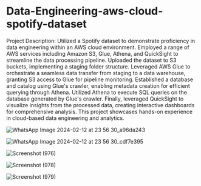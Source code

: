 # Data-Engineering-aws-cloud-spotify-dataset

Project Description:
Utilized a Spotify dataset to demonstrate proficiency in data engineering within an AWS cloud environment. Employed a range of AWS services including Amazon S3, Glue, Athena, and QuickSight to streamline the data processing pipeline. Uploaded the dataset to S3 buckets, implementing a staging folder structure. Leveraged AWS Glue to orchestrate a seamless data transfer from staging to a data warehouse, granting S3 access to Glue for pipeline monitoring. Established a database and catalog using Glue's crawler, enabling metadata creation for efficient querying through Athena. Utilized Athena to execute SQL queries on the database generated by Glue's crawler. Finally, leveraged QuickSight to visualize insights from the processed data, creating interactive dashboards for comprehensive analysis. This project showcases hands-on experience in cloud-based data engineering and analytics.


![WhatsApp Image 2024-02-12 at 23 56 30_a96da243](https://github.com/hetvigandhi03/Data-Engineering-aws-cloud-spotify-dataset/assets/75487912/7e824e5a-109c-4131-8687-aaf1d0661c57)

![WhatsApp Image 2024-02-12 at 23 56 30_cdf7e395](https://github.com/hetvigandhi03/Data-Engineering-aws-cloud-spotify-dataset/assets/75487912/7b94c818-4213-4d6f-a62e-b976296ca9c7)

![Screenshot (976)](https://github.com/hetvigandhi03/Data-Engineering-aws-cloud-spotify-dataset/assets/75487912/049e2e42-7318-41d1-aa8e-bac358342e00)

![Screenshot (978)](https://github.com/hetvigandhi03/Data-Engineering-aws-cloud-spotify-dataset/assets/75487912/1bbe1e04-30db-40bb-b774-38008bcbd27a)

![Screenshot (979)](https://github.com/hetvigandhi03/Data-Engineering-aws-cloud-spotify-dataset/assets/75487912/150fa25a-b526-4688-ae38-003f1a9264be)







